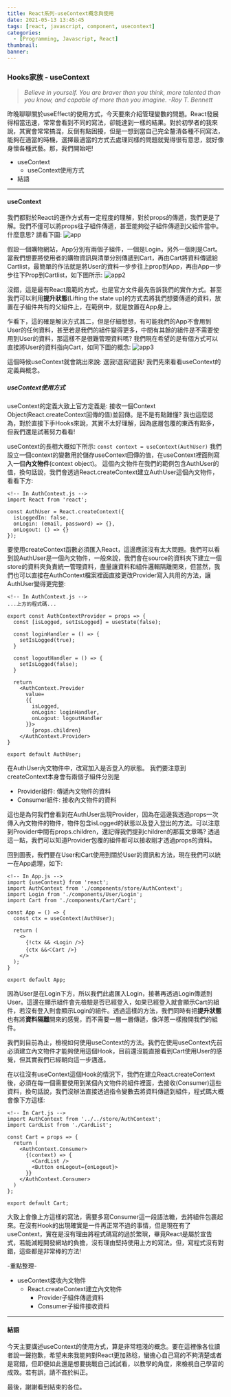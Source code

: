 ```yaml
---
title: React系列-useContext概念與使用
date: 2021-05-13 13:45:45
tags: [react, javascript, component, usecontext]
categories:
  - [Programming, Javascript, React]
thumbnail:
banner:
---
```

### Hooks家族 - useContext
> *Believe in yourself. You are braver than you think, more talented than you know, and capable of more than you imagine.*
> *-Roy T. Bennett*

昨晚聊聊關於useEffect的使用方式，今天要來介紹管理變數的問題。React發展得相當迅速，常常會看到不同的寫法，卻能達到一樣的結果。對於初學者的我來說，其實會常常搞混，反倒有點困擾，但是一想到當自己完全釐清各種不同寫法，能夠在適當的時機，選擇最適當的方式去處理同樣的問題就覺得很有意思，就好像身懷各種武藝。那，我們開始吧!

- useContext
  - useContext使用方式
- 結語

***

#### useContext
我們都對於React的運作方式有一定程度的理解，對於props的傳遞，我們更是了解。我們不僅可以將props往子組件傳遞，甚至能夠從子組件傳遞到父組件當中。什麼意思? 請看下圖:
![app](https://i.imgur.com/AaPZaie.jpg)

假設一個購物網站，App分別有兩個子組件，一個是Login，另外一個則是Cart。當我們想要將使用者的購物資訊與清單分別傳遞到Cart，再由Cart將資料傳遞給Cartlist，最簡單的作法就是將User的資料一步步往上prop到App，再由App一步步往下Prop到Cartlist，如下圖所示:
![app2](https://i.imgur.com/gFoP6zy.jpg)

沒錯，這是最有React風範的方式，也是官方文件最先告訴我們的實作方式。甚至我們可以利用**提升狀態**(Lifting the state up)的方式去將我們想要傳遞的資料，放置在子組件共有的父組件上，在範例中，就是放置在App身上。

乍看下，這的確是解決方式其二，但是仔細想想，有可能我們的App不會用到User的任何資料，甚至若是我們的組件變得更多，中間有其餘的組件是不需要使用到User的資料，那這樣不是很難管理資料嗎? 我們現在希望的是有個方式可以直接將User的資料指向Cart，如同下圖的概念:
![app3](https://i.imgur.com/x6Dm2gV.jpg)

這個時候useContext就會跳出來說: 選我!選我!選我! 我們先來看看useContext的定義與概念。

##### useContext使用方式
useContext的定義大致上官方定義是: 接收一個Context Object(React.createContext回傳的值)並回傳。是不是有點難懂? 我也這麼認為，對於直接下手Hooks來說，其實不太好理解，因為底層包覆的東西有點多，但我們還是試著努力看看!

useContext的長相大概如下所示:
`const context = useContext(AuthUser)`
我們設立一個context的變數用於儲存useContext回傳的值，在useContext裡面則寫入一個**內文物件**(context object)。
這個內文物件在我們的範例包含AuthUser的值，換句話說，我們會透過React.createContext建立AuthUser這個內文物件，看看下方:

```
<!-- In AuthContext.js -->
import React from 'react';

const AuthUser = React.createContext({
  isLoggedIn: false,
  onLogin: (email, password) => {},
  onLogout: () => {}
});
```
要使用createContext函數必須匯入React，這邊應該沒有太大問題。我們可以看到說AuthUser是一個內文物件，一般來說，我們會在source的資料夾下建立一個store的資料夾負責統一管理資料，盡量讓資料和組件邏輯隔離開來，但當然，我們也可以直接在AuthContext檔案裡面直接更改Provider寫入共用的方法，讓AuthUser變得更完整:

```
<!-- In AuthContext.js -->
...上方的程式碼...

export const AuthContextProvider = props => {
  const [isLogged, setIsLogged] = useState(false);

  const loginHandler = () => {
    setIsLogged(true);
  }

  const logoutHandler = () => {
    setIsLogged(false);
  }

  return 
    <AuthContext.Provider 
      value=
      {{
        isLogged, 
        onLogin: loginHandler, 
        onLogout: logoutHandler
      }}>
        {props.children}
    </AuthContext.Provider>
}

export default AuthUser;
```

在AuthUser內文物件中，改寫加入是否登入的狀態。
我們要注意到createContext本身會有兩個子組件分別是
- Provider組件: 傳遞內文物件的資料
- Consumer組件: 接收內文物件的資料

這也是為何我們會看到在AuthUser出現Provider，因為在這邊我透過props一次傳入內文物件的物件，物件包含isLogged的狀態以及登入登出的方法。可以注意到Provider中間有props.children，還記得我們提到children的那篇文章嗎? 透過這一點，我們可以知道Provider包覆的組件都可以接收剛才透過props的資料。

回到圖表，我們要在User和Cart使用到關於User的資訊和方法，現在我們可以統一在App處理，如下:
```
<!-- In App.js -->
import {useContext} from 'react';
import AuthContext from './components/store/AuthContext';
import Login from './components/User/Login';
import Cart from './components/Cart/Cart';

const App = () => {
  const ctx = useContext(AuthUser);
  
  return (
    <>
      {!ctx && <Login />}
      {ctx &&＜Cart />}
    </>
  );
}

export default App;
```
因為User是在Login下方，所以我們此處匯入Login，接著再透過Login傳遞到User。這邊在顯示組件會先檢驗是否已經登入，如果已經登入就會顯示Cart的組件，若沒有登入則會顯示Login的組件。透過這樣的方法，我們同時有把**提升狀態**也有將**資料隔離**開來的感覺，而不需要一層一層傳遞，像洋蔥一樣撥開我們的組件。

我們到目前為止，檢視如何使用useContext的方法。我們在使用useContext先前必須建立內文物件才能夠使用這個Hook，目前還沒能直接看到Cart使用User的感覺，但其實我們已經朝向這一步邁進。

在以往沒有useContext這個Hook的情況下，我們在建立React.createContext後，必須在每一個需要使用到某個內文物件的組件裡面，去接收(Consumer)這些資料，換句話說，我們沒辦法直接透過指令變數去將資料傳遞到組件，程式碼大概會像下方這樣:
```
<!-- In Cart.js -->
import AuthContext from '../../store/AuthContext';
import CardList from './CardList';

const Cart = props => {
  return (
    <AuthContext.Consumer>
      {(context) => {
        <CardList />
        <Button onLogout={onLogout}>
      }}
    </AuthContext.Consumer>
  )
};

export default Cart;
```
大致上會像上方這樣的寫法，需要多寫Consumer這一段語法糖，去將組件包裹起來。在沒有Hook的出現確實是一件再正常不過的事情，但是現在有了useContext，實在是沒有理由將程式碼寫的過於繁瑣，畢竟React是屬於宣告式，若能減輕開發網站的負擔，沒有理由堅持使用上方的寫法。但，寫程式沒有對錯，這些都是非常棒的方法!

-重點整理-
- useContext接收內文物件
  - React.createContext建立內文物件
    - Provider子組件傳遞資料
    - Consumer子組件接收資料

***

#### 結語
今天主要講述useContext的使用方式，算是非常粗淺的概念。要在這裡像各位讀者說一聲抱歉，希望未來我能夠對React更加熟稔，蠻擔心自己寫的不夠清楚或者是寫錯，但即便如此還是想要挑戰自己試試看，以教學的角度，來檢視自己學習的成效。若有誤，請不吝於糾正。

最後，謝謝看到結束的各位。


